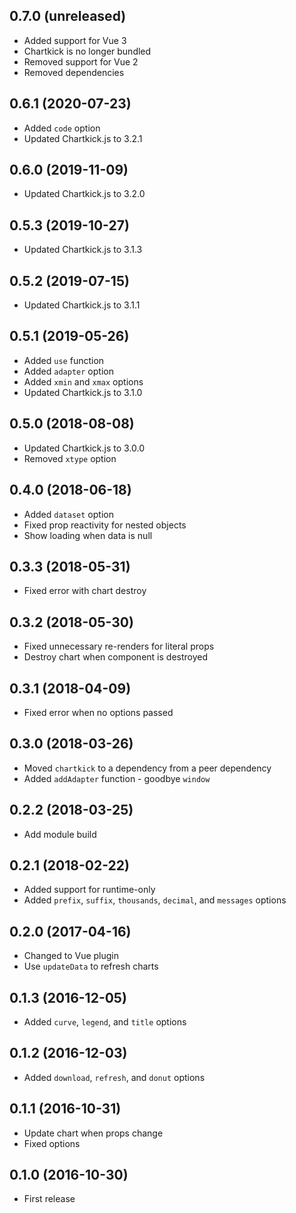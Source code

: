 ## 0.7.0 (unreleased)

- Added support for Vue 3
- Chartkick is no longer bundled
- Removed support for Vue 2
- Removed dependencies

## 0.6.1 (2020-07-23)

- Added `code` option
- Updated Chartkick.js to 3.2.1

## 0.6.0 (2019-11-09)

- Updated Chartkick.js to 3.2.0

## 0.5.3 (2019-10-27)

- Updated Chartkick.js to 3.1.3

## 0.5.2 (2019-07-15)

- Updated Chartkick.js to 3.1.1

## 0.5.1 (2019-05-26)

- Added `use` function
- Added `adapter` option
- Added `xmin` and `xmax` options
- Updated Chartkick.js to 3.1.0

## 0.5.0 (2018-08-08)

- Updated Chartkick.js to 3.0.0
- Removed `xtype` option

## 0.4.0 (2018-06-18)

- Added `dataset` option
- Fixed prop reactivity for nested objects
- Show loading when data is null

## 0.3.3 (2018-05-31)

- Fixed error with chart destroy

## 0.3.2 (2018-05-30)

- Fixed unnecessary re-renders for literal props
- Destroy chart when component is destroyed

## 0.3.1 (2018-04-09)

- Fixed error when no options passed

## 0.3.0 (2018-03-26)

- Moved `chartkick` to a dependency from a peer dependency
- Added `addAdapter` function - goodbye `window`

## 0.2.2 (2018-03-25)

- Add module build

## 0.2.1 (2018-02-22)

- Added support for runtime-only
- Added `prefix`, `suffix`, `thousands`, `decimal`, and `messages` options

## 0.2.0 (2017-04-16)

- Changed to Vue plugin
- Use `updateData` to refresh charts

## 0.1.3 (2016-12-05)

- Added `curve`, `legend`, and `title` options

## 0.1.2 (2016-12-03)

- Added `download`, `refresh`, and `donut` options

## 0.1.1 (2016-10-31)

- Update chart when props change
- Fixed options

## 0.1.0 (2016-10-30)

- First release
